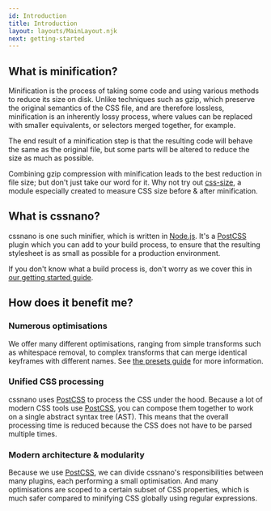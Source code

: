 ```yaml
---
id: Introduction
title: Introduction
layout: layouts/MainLayout.njk
next: getting-started
---
```


## What is minification?

Minification is the process of taking some code and using various methods to
reduce its size on disk. Unlike techniques such as gzip, which preserve the
original semantics of the CSS file, and are therefore lossless, minification
is an inherently lossy process, where values can be replaced with smaller
equivalents, or selectors merged together, for example.

The end result of a minification step is that the resulting code will behave
the same as the original file, but some parts will be altered to reduce the
size as much as possible.

Combining gzip compression with minification leads to the best reduction in
file size; but don't just take our word for it. Why not try out [css-size], a
module especially created to measure CSS size before & after minification.


## What is cssnano?

cssnano is one such minifier, which is written in [Node.js]. It's a [PostCSS]
plugin which you can add to your build process, to ensure that the resulting
stylesheet is as small as possible for a production environment.

If you don't know what a build process is, don't worry as we cover this in
[our getting started guide](/docs/getting-started).


## How does it benefit me?

### Numerous optimisations

We offer many different optimisations, ranging from simple transforms such as
whitespace removal, to complex transforms that can merge identical keyframes
with different names. See [the presets guide](/docs/presets) for
more information.

### Unified CSS processing

cssnano uses [PostCSS] to process the CSS under the hood. Because a lot of
modern CSS tools use [PostCSS], you can compose them together to work on a
single abstract syntax tree (AST). This means that the overall processing
time is reduced because the CSS does not have to be parsed multiple times.

### Modern architecture & modularity

Because we use [PostCSS], we can divide cssnano's responsibilities between many
plugins, each performing a small optimisation. And many optimisations are scoped
to a certain subset of CSS properties, which is much safer compared to minifying
CSS globally using regular expressions.

[node.js]: https://nodejs.org

[postcss]: http://postcss.org

[css-size]: https://npmjs.org/package/css-size
